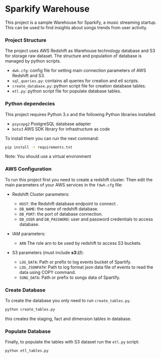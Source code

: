 # Sparkify Warehouse

This project is a sample Warehouse for Sparkify, a music streaming startup. This can be used to find insights about songs trends from user activity.

### Project Structure

The project uses AWS Redshift as Warehouse technology database and S3 for storage raw dataset. The structure and population of database is managed by python scripts.

- `dwh.cfg`: config file for setting main connection parameters of AWS Redshift and S3.
- `sql_queries.py`: contains all queries for creation and etl scripts.
- `create_database.py`: python script file for creation database tables.
- `etl.py`: python script file for populate database tables.

### Python dependecies

This project requires Python 3.x and the following Python libraries installed:

- `psycopg2` PostgreSQL database adapter 
- `boto3` AWS SDK library for infrastructure as code

To install them you can run the next command:

```bash
pip install -r requirements.txt
```

Note: You should use a virtual environment 

### AWS Configuration

To run this project first you need to create a redshift cluster. Then edit the main parameters of your AWS services in the `fdwh.cfg` file:

- Redshift Cluster parameters:
    - `HOST`: the Redshift database endpoint to connect .
    - `DB_NAME`: the name of redshift database.
    - `DB_PORT`: the port of database connection.
    - `DB_USER` and `DB_PASSWORD`: user and password credentials to access database.

- IAM parameters:
    - `ARN` The role arn to be used by redshift to access S3 buckets.

- S3 parameters (must include **s3://**):
    - `LOG_DATA`: Path or prefix to log events bucket of Spartify.
    - `LOG_JSONPATH`: Path to log format json data file of events to read the data using COPY command.
    - `SONG_DATA`: Path or prefix to songs data of Spartify.

### Create Database

To create the database you only need to run `create_tables.py`. 

```bash
python create_tables.py
```

this creates the staging, fact and dimension tables in database.

### Populate Database

Finally, to populate the tables with S3 dataset run the `etl.py` script:

```bash
python etl_tables.py
```
